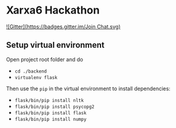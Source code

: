 Xarxa6 Hackathon
=================

[![Gitter](https://badges.gitter.im/Join Chat.svg)](https://gitter.im/Xarxa6/hackathon?utm_source=badge&utm_medium=badge&utm_campaign=pr-badge&utm_content=badge)

Setup virtual environment
------------------------
Open project root folder and do
- `cd ./backend`
- `virtualenv flask`

Then use the `pip` in the virtual environment to install dependencies:
- `flask/bin/pip install nltk`
- `flask/bin/pip install psycopg2`
- `flask/bin/pip install flask`
- `flask/bin/pip install numpy`
